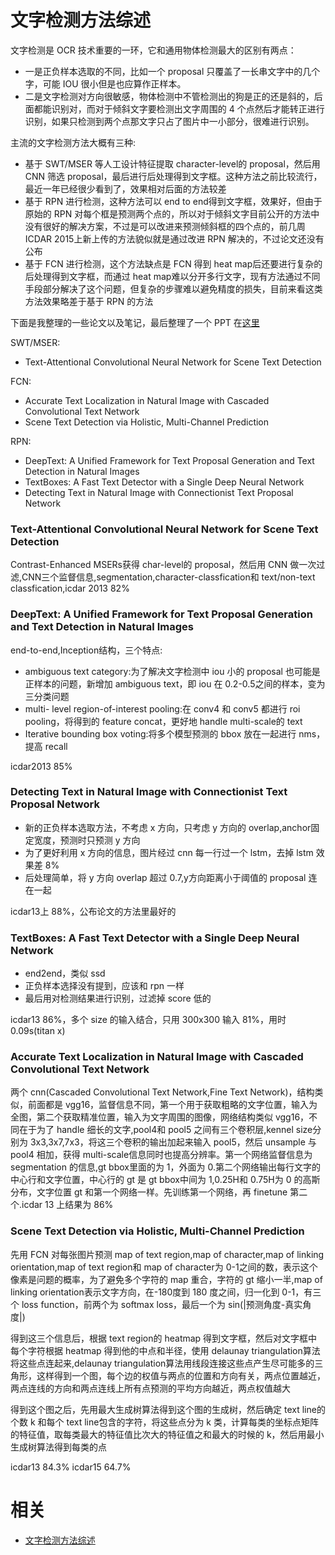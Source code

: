 
# 文字检测方法综述


文字检测是 OCR 技术重要的一环，它和通用物体检测最大的区别有两点：

- 一是正负样本选取的不同，比如一个 proposal 只覆盖了一长串文字中的几个字，可能 IOU 很小但是也应算作正样本。
- 二是文字检测对方向很敏感，物体检测中不管检测出的狗是正的还是斜的，后面都能识别对，而对于倾斜文字要检测出文字周围的 4 个点然后才能转正进行识别，如果只检测到两个点那文字只占了图片中一小部分，很难进行识别。


主流的文字检测方法大概有三种:

- 基于 SWT/MSER 等人工设计特征提取 character-level的 proposal，然后用 CNN 筛选 proposal，最后进行后处理得到文字框。这种方法之前比较流行，最近一年已经很少看到了，效果相对后面的方法较差
- 基于 RPN 进行检测，这种方法可以 end to end得到文字框，效果好，但由于原始的 RPN 对每个框是预测两个点的，所以对于倾斜文字目前公开的方法中没有很好的解决方案，不过是可以改进来预测倾斜框的四个点的，前几周 ICDAR 2015上新上传的方法貌似就是通过改进 RPN 解决的，不过论文还没有公布
- 基于 FCN 进行检测，这个方法缺点是 FCN 得到 heat map后还要进行复杂的后处理得到文字框，而通过 heat map难以分开多行文字，现有方法通过不同手段部分解决了这个问题，但复杂的步骤难以避免精度的损失，目前来看这类方法效果略差于基于 RPN 的方法

下面是我整理的一些论文以及笔记，最后整理了一个 PPT 在[这里](http://lufo.me/docs/text_detect.pdf)

SWT/MSER:

- Text-Attentional Convolutional Neural Network for Scene Text Detection

FCN:

- Accurate Text Localization in Natural Image with Cascaded Convolutional Text Network
- Scene Text Detection via Holistic, Multi-Channel Prediction

RPN:

- DeepText: A Unified Framework for Text Proposal Generation and Text Detection in Natural Images
- TextBoxes: A Fast Text Detector with a Single Deep Neural Network
- Detecting Text in Natural Image with Connectionist Text Proposal Network

### Text-Attentional Convolutional Neural Network for Scene Text Detection

Contrast-Enhanced MSERs获得 char-level的 proposal，然后用 CNN 做一次过滤,CNN三个监督信息,segmentation,character-classfication和 text/non-text classfication,icdar 2013 82%

### DeepText: A Unified Framework for Text Proposal Generation and Text Detection in Natural Images

end-to-end,Inception结构，三个特点:

- ambiguous text category:为了解决文字检测中 iou 小的 proposal 也可能是正样本的问题，新增加 ambiguous text，即 iou 在 0.2-0.5之间的样本，变为三分类问题
- multi- level region-of-interest pooling:在 conv4 和 conv5 都进行 roi pooling，将得到的 feature concat，更好地 handle multi-scale的 text
- Iterative bounding box voting:将多个模型预测的 bbox 放在一起进行 nms，提高 recall

icdar2013 85%

### Detecting Text in Natural Image with Connectionist Text Proposal Network

- 新的正负样本选取方法，不考虑 x 方向，只考虑 y 方向的 overlap,anchor固定宽度，预测时只预测 y 方向
- 为了更好利用 x 方向的信息，图片经过 cnn 每一行过一个 lstm，去掉 lstm 效果差 8%
- 后处理简单，将 y 方向 overlap 超过 0.7,y方向距离小于阈值的 proposal 连在一起

icdar13上 88%，公布论文的方法里最好的

### TextBoxes: A Fast Text Detector with a Single Deep Neural Network

- end2end，类似 ssd
- 正负样本选择没有提到，应该和 rpn 一样
- 最后用对检测结果进行识别，过滤掉 score 低的

icdar13 86%，多个 size 的输入结合，只用 300x300 输入 81%，用时 0.09s(titan x)

### Accurate Text Localization in Natural Image with Cascaded Convolutional Text Network

两个 cnn(Cascaded Convolutional Text Network,Fine Text Network)，结构类似，前面都是 vgg16，监督信息不同，第一个用于获取粗略的文字位置，输入为全图，第二个获取精准位置，输入为文字周围的图像，网络结构类似 vgg16，不同在于为了 handle 细长的文字,pool4和 pool5 之间有三个卷积层,kennel size分别为 3x3,3x7,7x3，将这三个卷积的输出加起来输入 pool5，然后 unsample 与 pool4 相加，获得 multi-scale信息同时也提高分辨率。第一个网络监督信息为 segmentation 的信息,gt bbox里面的为 1，外面为 0.第二个网络输出每行文字的中心行和文字位置，中心行的 gt 是 gt bbox中间为 1,0.25H和 0.75H为 0 的高斯分布，文字位置 gt 和第一个网络一样。先训练第一个网络，再 finetune 第二个.icdar 13 上结果为 86%

### Scene Text Detection via Holistic, Multi-Channel Prediction

先用 FCN 对每张图片预测 map of text region,map of character,map of linking orientation,map of text region和 map of character为 0-1之间的数，表示这个像素是问题的概率，为了避免多个字符的 map 重合，字符的 gt 缩小一半,map of linking orientation表示文字方向，在-180度到 180 度之间，归一化到 0-1，有三个 loss function，前两个为 softmax loss，最后一个为 sin(|预测角度-真实角度|)

得到这三个信息后，根据 text region的 heatmap 得到文字框，然后对文字框中每个字符根据 heatmap 得到他的中点和半径，使用 delaunay triangulation算法将这些点连起来,delaunay triangulation算法用线段连接这些点产生尽可能多的三角形，这样得到一个图，每个边的权值与两点的位置和方向有关，两点位置越近，两点连线的方向和两点连线上所有点预测的平均方向越近，两点权值越大

得到这个图之后，先用最大生成树算法得到这个图的生成树，然后确定 text line的个数 k 和每个 text line包含的字符，将这些点分为 k 类，计算每类的坐标点矩阵的特征值，取每类最大的特征值比次大的特征值之和最大的时候的 k，然后用最小生成树算法得到每类的点

icdar13 84.3% icdar15 64.7%





# 相关

- [文字检测方法综述](http://lufo.me/2017/02/text_detect/)
